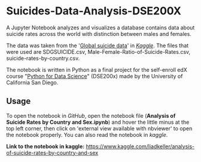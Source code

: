 # Suicides-Data-Analysis-DSE200X

A Jupyter Notebook analyzes and visualizes a database contains data about suicide rates across the world with distinction between males and females.

The data was taken from the '[Global suicide data](https://www.kaggle.com/sathutr/global-suicide-data)' in *[Kaggle](https://www.kaggle.com)*. The files that were used are SDGSUICIDE.csv, Male-Female-Ratio-of-Suicide-Rates.csv, suicide-rates-by-country.csv.

The notebook is written in Python as a final project for the self-enroll edX course "[Python for Data Science](https://www.edx.org/course/python-data-science-uc-san-diegox-dse200x)" (DSE200x) made by the University of California San Diego.

## Usage
To open the notebook in *GitHub*, open the notebook file (**Analysis of Suicide Rates by Country and Sex.ipynb**) and hover the little minus at the top left corner, then click on 'external view available with nbviewer' to open the notebook properly. You can also read the notebook in *kaggle*.

**Link to the notebook in kaggle:** https://www.kaggle.com/liadkeller/analysis-of-suicide-rates-by-country-and-sex
